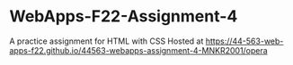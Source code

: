 # WebApps-F22-Assignment-4
A practice assignment for HTML with CSS
Hosted at <https://44-563-web-apps-f22.github.io/44563-webapps-assignment-4-MNKR2001/opera>
